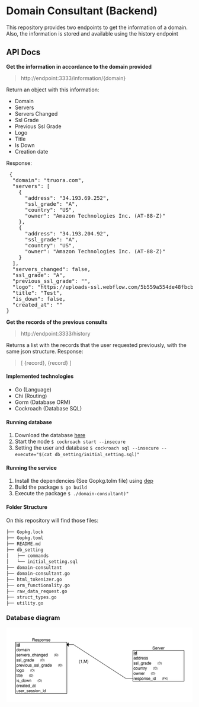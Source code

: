 # Domain Consultant (Backend)
This repository provides  two endpoints to get the information of a domain. Also, the information is stored and available using the history endpoint
## API Docs

**Get the information in accordance to the domain provided**
> http://endpoint:3333/information/{domain}

Return an object with this information:
- Domain
- Servers
- Servers Changed
- Ssl Grade
- Previous Ssl Grade
- Logo
- Title
- Is Down
- Creation date

Response:
<pre>
 {
  "domain": "truora.com",
  "servers": [
    {
      "address": "34.193.69.252",
      "ssl_grade": "A",
      "country": "US",
      "owner": "Amazon Technologies Inc. (AT-88-Z)"
    },
    {
      "address": "34.193.204.92",
      "ssl_grade": "A",
      "country": "US",
      "owner": "Amazon Technologies Inc. (AT-88-Z)"
    }
  ],
  "servers_changed": false,
  "ssl_grade": "A",
  "previous_ssl_grade": "",
  "logo": "https://uploads-ssl.webflow.com/5b559a554de48fbcb01fd277/5b97f0ac932c3291fa40d053_icon32.png",
  "title": "Test",
  "is_down": false,
  "created_at": ""
}
</pre>


**Get the records of the previous consults**

> http://endpoint:3333/history

Returns a list with the records that the user requested previously, with the same json structure.
Response:
> [
{record},
{record}
]



#### Implemented technologies
- Go (Language)
- Chi (Routing)
- Gorm (Database ORM)
- Cockroach (Database SQL)

#### Running database
1. Download the database [here](https://www.cockroachlabs.com/docs/stable/install-cockroachdb-mac.html "here")
2. Start the node `$ cockroach start --insecure`
3. Setting the user and database `$ cockroach sql --insecure --execute="$(cat db_setting/initial_setting.sql)"`

#### Running the service
1. Install the dependencies (See Gopkg.tolm file) using  [dep](https://golang.github.io/dep "dep")
2. Build the package `$ go build`
3. Execute the package `$ ./domain-consultant)"`

#### Folder Structure
On this repository  will  find those files:

	├── Gopkg.lock
	├── Gopkg.toml
	├── README.md
	├── db_setting
	│   ├── commands
	│   └── initial_setting.sql
	├── domain-consultant
	├── domain-consultant.go
	├── html_tokenizer.go
	├── orm_functionality.go
	├── raw_data_request.go
	├── struct_types.go
	├── utility.go
    
### Database diagram

![](https://raw.githubusercontent.com/juanma0012/domain-consultant/master/db_setting/db_diagram.png)
